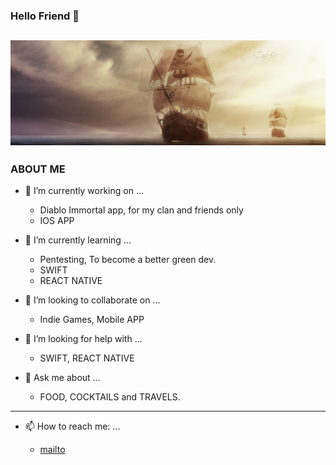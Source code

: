 ### Hello Friend 👋

<!-- banner -->
[![Happyvolt92's GitHub Banner](./assets/ship.jpg)](https://elodieg.promo-66.codeur.online/portfolio_icoe/)
-------------------------------------------------------------------------------------------------
###    ABOUT ME 


- 🔭 I’m currently working on ...
    * Diablo Immortal app, for my clan and friends only
    * IOS APP

    
- 🌱 I’m currently learning ...
    *  Pentesting, To become a better green dev.
    * SWIFT
    * REACT NATIVE

- 👯 I’m looking to collaborate on ...
    * Indie Games, Mobile APP

- 🤔 I’m looking for help with ...
    * SWIFT, REACT NATIVE

- 💬 Ask me about ...
    * FOOD, COCKTAILS and TRAVELS.

--------------------------------------------------------------------
- 📫 How to reach me: ...

   *    [mailto](mailto:elodiegage@gmail.com/ "reach me")

